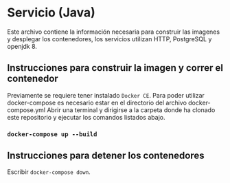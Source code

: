 # Servicio (Java)

Este archivo contiene la información necesaria para construir las imagenes y desplegar los contenedores, los servicios utilizan HTTP, PostgreSQL y openjdk 8.


## Instrucciones para construir la imagen y correr el contenedor

Previamente se requiere tener instalado `Docker CE`. Para poder utilizar docker-compose es necesario estar en el directorio del archivo docker-compose.yml
Abrir una terminal y dirigirse a la carpeta donde ha clonado este repositorio y ejecutar los comandos listados abajo.

### `docker-compose up --build`

## Instrucciones para detener los contenedores

Escribir  `docker-compose down`.
